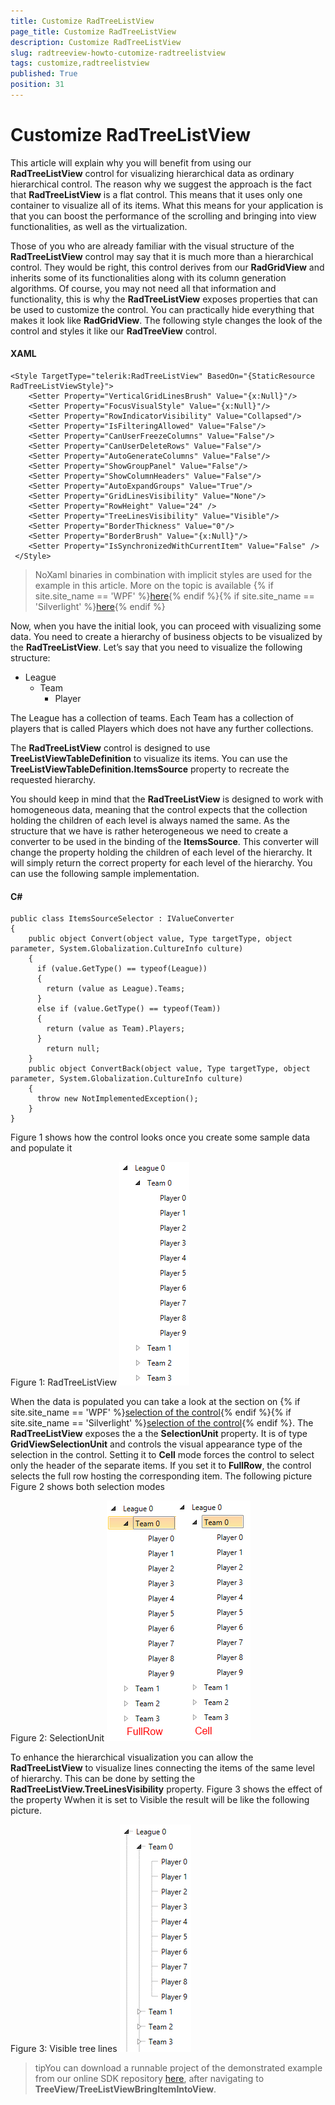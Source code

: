 ```yaml
---
title: Customize RadTreeListView
page_title: Customize RadTreeListView
description: Customize RadTreeListView
slug: radtreeview-howto-cutomize-radtreelistview
tags: customize,radtreelistview
published: True
position: 31
---
```


# Customize RadTreeListView

This article will explain why you will benefit from using our __RadTreeListView__ control for visualizing hierarchical data as ordinary hierarchical control. The reason why we suggest the approach is the fact that __RadTreeListView__ is a flat control. This means that it uses only one container to visualize all of its items. What this means for your application is that you can boost the performance of the scrolling and bringing into view functionalities, as well as the virtualization.

Those of you who are already familiar with the visual structure of the __RadTreeListView__ control may say that it is much more than a hierarchical control. They would be right, this control derives from our __RadGridView__ and inherits some of its functionalities along with its column generation algorithms. Of course, you may not need all that information and functionality, this is why the __RadTreeListView__ exposes properties that can be used to customize the control. You can practically hide everything that makes it look like __RadGridView__. The following style changes the look of the control and styles it like our __RadTreeView__ control.
	
#### __XAML__	
	<Style TargetType="telerik:RadTreeListView" BasedOn="{StaticResource RadTreeListViewStyle}">
		<Setter Property="VerticalGridLinesBrush" Value="{x:Null}"/>
		<Setter Property="FocusVisualStyle" Value="{x:Null}"/>
		<Setter Property="RowIndicatorVisibility" Value="Collapsed"/>
		<Setter Property="IsFilteringAllowed" Value="False"/>
		<Setter Property="CanUserFreezeColumns" Value="False"/>
		<Setter Property="CanUserDeleteRows" Value="False"/>
		<Setter Property="AutoGenerateColumns" Value="False"/>
		<Setter Property="ShowGroupPanel" Value="False"/>
		<Setter Property="ShowColumnHeaders" Value="False"/>
		<Setter Property="AutoExpandGroups" Value="True"/>
		<Setter Property="GridLinesVisibility" Value="None"/>
		<Setter Property="RowHeight" Value="24" />
		<Setter Property="TreeLinesVisibility" Value="Visible"/>
		<Setter Property="BorderThickness" Value="0"/>
		<Setter Property="BorderBrush" Value="{x:Null}"/>
		<Setter Property="IsSynchronizedWithCurrentItem" Value="False" />
	 </Style>

> NoXaml binaries in combination with implicit styles are used for the example in this article. More on the topic is available {% if site.site_name == 'WPF' %}[here](http://www.telerik.com/help/wpf/styling-apperance-implicit-styles-overview.html){% endif %}{% if site.site_name == 'Silverlight' %}[here](http://www.telerik.com/help/silverlight/styling-apperance-implicit-styles-overview.html){% endif %}

Now, when you have the initial look, you can proceed with visualizing some data. You need to create a hierarchy of business objects to be visualized by the __RadTreeListView__. Let’s say that you need to visualize the following structure:

* League
	* Team
		* Player

The League has a collection of teams. Each Team has a collection of players that is called Players which does not have any further collections.

The __RadTreeListView__ control is designed to use __TreeListViewTableDefinition__ to visualize its items. You can use the __TreeListViewTableDefinition.ItemsSource__ property to recreate the requested hierarchy.        

You should keep in mind that the __RadTreeListView__ is designed to work with homogeneous data, meaning that the control expects that the collection holding the children of each level is always named the same. As the structure that we have is rather heterogeneous we need to create a converter to be used in the binding of the __ItemsSource__. This converter will change the property holding the children of each level of the hierarchy. It will simply return the correct property for each level of the hierarchy. You can use the following sample implementation.
	
#### __C#__	
	public class ItemsSourceSelector : IValueConverter
	{
		public object Convert(object value, Type targetType, object parameter, System.Globalization.CultureInfo culture)
		{
		  if (value.GetType() == typeof(League))
		  {
			return (value as League).Teams;
		  }
		  else if (value.GetType() == typeof(Team))
		  {
			return (value as Team).Players;
		  }
			return null;
		}
		public object ConvertBack(object value, Type targetType, object parameter, System.Globalization.CultureInfo culture)
		{
		  throw new NotImplementedException();
		}
	}

Figure 1 shows how the control looks once you create some sample data and populate it

Figure 1: RadTreeListView
![Rad Tree View How To Customize Rad Tree List View](images/RadTreeView_HowToCustomizeRadTreeListView.png)

When the data is populated you can take a look at the section on {% if site.site_name == 'WPF' %}[selection of the control](http://www.telerik.com/help/wpf/radtreelistview-features-selection.html){% endif %}{% if site.site_name == 'Silverlight' %}[selection of the control](http://www.telerik.com/help/silverlight/radtreelistview-features-selection.html){% endif %}. The  __RadTreeListView__ exposes the a the  __SelectionUnit__ property. It is of type __GridViewSelectionUnit__ and controls the visual appearance type of the selection in the control. Setting it to __Cell__ mode forces the control to select only  the header of the separate items. If you set it to __FullRow__, the control selects the full row hosting the corresponding item. The following picture  Figure 2 shows both selection modes          

Figure 2: SelectionUnit
![Rad Tree View How To Customize Rad Tree List View Selection Unit](images/RadTreeView_HowToCustomizeRadTreeListView_SelectionUnit.png)

To enhance the hierarchical visualization you can allow the __RadTreeListView__ to visualize lines connecting the items of the same level of hierarchy. This can be done by setting the __RadTreeListView.TreeLinesVisibility__ property. Figure 3 shows the effect of the property Wwhen it is set to Visible the result will be like the following picture.

Figure 3: Visible tree lines
![Rad Tree View How To Customize Rad Tree List View Visible Tree Lines](images/RadTreeView_HowToCustomizeRadTreeListView_VisibleTreeLines.png)

>tipYou can download a runnable project of the demonstrated example from our online SDK repository [here](https://github.com/telerik/xaml-sdk), after navigating to __TreeView/TreeListViewBringItemIntoView__.